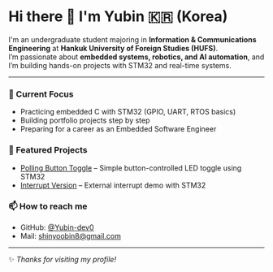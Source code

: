 

# Hi there 👋 I'm Yubin 🇰🇷 (Korea)

I'm an undergraduate student majoring in **Information & Communications Engineering** at **Hankuk University of Foreign Studies (HUFS)**.  
I’m passionate about **embedded systems, robotics, and AI automation**, and I’m building hands-on projects with STM32 and real-time systems.

---

### 🔭 Current Focus
- Practicing embedded C with STM32 (GPIO, UART, RTOS basics)  
- Building portfolio projects step by step  
- Preparing for a career as an Embedded Software Engineer  

### 📂 Featured Projects
- [Polling Button Toggle](https://github.com/Yubin-dev0/projects/polling_button_toggle) – Simple button-controlled LED toggle using STM32  
- [Interrupt Version](https://github.com/Yubin-dev0/interrupt-version) – External interrupt demo with STM32  

### 📫 How to reach me
- GitHub: [@Yubin-dev0](https://github.com/Yubin-dev0)
- Mail: shinyoobin8@gmail.com

---

✨ *Thanks for visiting my profile!*  
